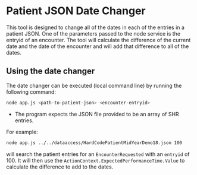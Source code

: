 # Patient JSON Date Changer

This tool is designed to change all of the dates in each of the entries in a patient JSON.  One of the parameters passed to the node service is the entryid of an encounter.  The tool will calculate the difference of the current date and the date of the encounter and will add that difference to all of the dates.

## Using the date changer

The date changer can be executed (local command line) by running the following command:

```bash
node app.js <path-to-patient-json> <encounter-entryid>
```

* The program expects the JSON file provided to be an array of SHR entries.

For example:

```bash
node app.js ../../dataaccess/HardCodePatientMidYearDemo18.json 100
```

will search the patient entries for an `EncounterRequested` with an `entryid` of 100.  It will then use the `ActionContext.ExpectedPerformanceTime.Value` to calculate the difference to add to the dates.
